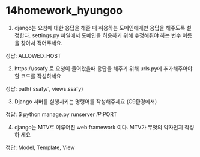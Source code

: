 # 14homework_hyungoo

1. django는 요청에 대한 응답을 해줄 때 허용하는 도메인에게만 응답을 해주도록 설정한다. settings.py 파일에서 도메인을 허용하기 위해 수정해줘야 하는 변수 이름을 찾아서 적어주세요.



정답: ALLOWED_HOST



2. https://<your-server-url>/ssafy 로 요청이 들어왔을때 응답을 해주기 위해 urls.py에 추가해주어야 할 코드를 작성하세요



정답: path('ssafy/', views.ssafy)



3. Django 서버를 실행시키는 명령어를 작성해주세요 (C9환경에서)



정답: $ python manage.py runserver $IP:$PORT



4.  django는 MTV로 이루어진 web framework 이다. MTV가 무엇의 약자인지 작성하 세요



정답: Model, Template, View